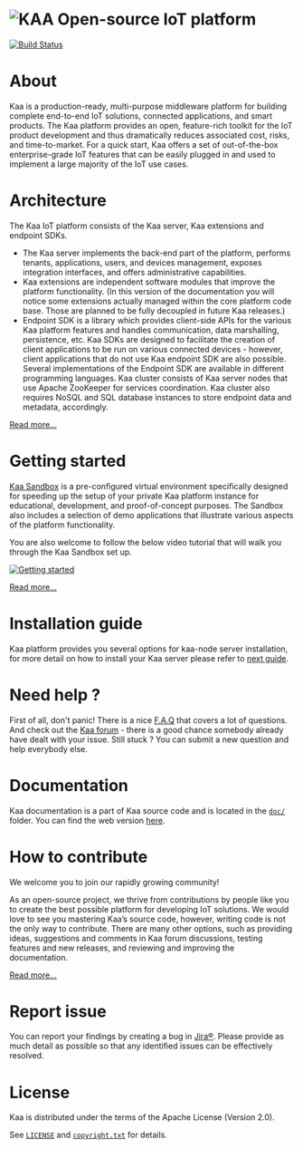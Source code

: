 # ![KAA](https://github.com/kaaproject/kaa/blob/develop/gh-pages-stub/public/kaa-avatar.png?raw=true) Open-source IoT platform 

[![Build Status](https://jenkins.kaaproject.org:52001/buildStatus/icon?job=kaa_develop_daily)](https://jenkins.kaaproject.org:52001/job/kaa_develop_daily)

# About

Kaa is a production-ready, multi-purpose middleware platform for building complete end-to-end IoT solutions, connected applications, and smart products. The Kaa platform provides an open, feature-rich toolkit for the IoT product development and thus dramatically reduces associated cost, risks, and time-to-market. For a quick start, Kaa offers a set of out-of-the-box enterprise-grade IoT features that can be easily plugged in and used to implement a large majority of the IoT use cases.

# Architecture

The Kaa IoT platform consists of the Kaa server, Kaa extensions and endpoint SDKs.

* The Kaa server implements the back-end part of the platform, performs tenants, applications, users, and devices management, exposes integration interfaces, and offers administrative capabilities.
* Kaa extensions are independent software modules that improve the platform functionality. (In this version of the documentation you will notice some extensions actually managed within the core platform code base. Those are planned to be fully decoupled in future Kaa releases.)
* Endpoint SDK is a library which provides client-side APIs for the various Kaa platform features and handles communication, data marshalling, persistence, etc. Kaa SDKs are designed to facilitate the creation of client applications to be run on various connected devices - however, client applications that do not use Kaa endpoint SDK are also possible. Several implementations of the Endpoint SDK are available in different programming languages.
Kaa cluster consists of Kaa server nodes that use Apache ZooKeeper for services coordination. Kaa cluster also requires NoSQL and SQL database instances to store endpoint data and metadata, accordingly.

[Read more...](http://balldir.github.io/kaa/kaa/v0.10.2/Architecture-overview/)

# Getting started

[Kaa Sandbox](http://www.kaaproject.org/download-kaa/) is a pre-configured virtual environment specifically designed for speeding up the setup of your private Kaa platform instance for educational, development, and proof-of-concept purposes. The Sandbox also includes a selection of demo applications that illustrate various aspects of the platform functionality.

You are also welcome to follow the below video tutorial that will walk you through the Kaa Sandbox set up.

[![Getting started](http://img.youtube.com/vi/ynbxcRdgXFU/0.jpg)](https://youtu.be/ynbxcRdgXFU)

[Read more...](http://balldir.github.io/kaa/kaa/v0.10.2/Getting-started/)

# Installation guide

Kaa platform provides you several options for kaa-node server installation, for more detail on how to install your Kaa server please refer to [next guide](http://balldir.github.io/kaa/kaa/v0.10.2/Administration-guide/System-installation/).

# Need help ?

First of all, don't panic! 
There is a nice [F.A.Q](http://docs.kaaproject.org/display/KAA/Frequently+asked+questions) that covers a lot of questions. And check out the [Kaa forum](http://www.kaaproject.org/forum/) - there is a good chance somebody already have dealt with your issue. Still stuck ? You can submit a new question and help everybody else.

# Documentation

Kaa documentation is a part of Kaa source code and is located in the [`doc/`](https://github.com/kaaproject/kaa/tree/develop/doc) folder. You can find the web version [here](http://balldir.github.io/kaa).

# How to contribute

We welcome you to join our rapidly growing community!

As an open-source project, we thrive from contributions by people like you to create the best possible platform for developing IoT solutions. We would love to see you mastering Kaa’s source code, however, writing code is not the only way to contribute. There are many other options, such as providing ideas, suggestions and comments in Kaa forum discussions, testing features and new releases, and reviewing and improving the documentation.

[Read more...](http://balldir.github.io/kaa/kaa/v0.10.2/Customization-guide/How-to-contribute/)

# Report issue

You can report your findings by creating a bug in [Jira®](http://jira.kaaproject.org/browse/KAA/). Please provide as much detail as possible so that any identified issues can be effectively resolved.

# License

Kaa is distributed under the terms of the Apache License (Version 2.0).

See [`LICENSE`](https://github.com/kaaproject/kaa/blob/master/LICENSE) and [`copyright.txt`](https://github.com/kaaproject/kaa/blob/master/copyright.txt) for details.